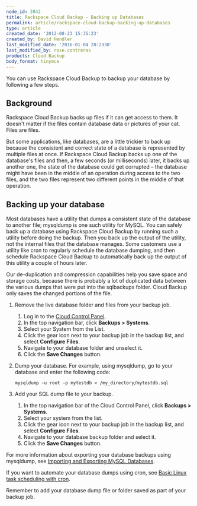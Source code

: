 ```yaml
---
node_id: 2042
title: Rackspace Cloud Backup - Backing up Databases
permalink: article/rackspace-cloud-backup-backing-up-databases
type: article
created_date: '2012-08-23 15:35:23'
created_by: David Hendler
last_modified_date: '2016-01-04 20:2330'
last_modified_by: rose.contreras
products: Cloud Backup
body_format: tinymce
---
```


You can use Rackspace Cloud Backup to backup your database by following
a few steps.

Background
----------

Rackspace Cloud Backup backs up files if it can get access to them. It
doesn't matter if the files contain database data or pictures of your
cat. Files are files.

But some applications, like databases, are a little trickier to back up
because the consistent and correct state of a database is represented by
multiple files at once. If Rackspace Cloud Backup backs up one of the
database's files and then, a few seconds (or milliseconds) later, it
backs up another one, the state of the database could get corrupted &ndash;
the database might have been in the middle of an operation during access
to the two files, and the two files represent two different points in
the middle of that operation.

Backing up your database
------------------------

Most databases have a utility that dumps a consistent state of the
database to another file; mysqldump is one such utility for MySQL. You
can safely back up a database using Rackspace Cloud Backup by running
such a utility before doing the backup. Then you back up the output of
the utility, not the internal files that the database manages. Some
customers use a utility like cron to regularly schedule the database
dumping, and then schedule Rackspace Cloud Backup to automatically back
up the output of this utility a couple of hours later.

Our de-duplication and compression capabilities help you save space and
storage costs, because there is probably a lot of duplicated data
between the various dumps that were put into the sqlbackups folder.
Cloud Backup only saves the changed portions of the file.

1.  Remove the live database folder and files from your backup job.
    1.  Log in to the [Cloud Control
        Panel](https://mycloud.rackspace.com).
    2.  In the top navigation bar, click **Backups \> Systems**.
    3.  Select your System from the List.
    4.  Click the gear icon next to your backup job in the backup list,
        and select **Configure Files**.
    5.  Navigate to your database folder and unselect it.
    6.  Click the **Save Changes** button.

2.  Dump your database. For example, using mysqldump, go to your
    database and enter the following code:

        mysqldump -u root -p mytestdb > /my_directory/mytestdb.sql
            

3.  Add your SQL dump file to your backup.
    1.  In the top navigation bar of the Cloud Control Panel, click
        **Backups \> Systems**.
    2.  Select your system from the list.
    3.  Click the gear icon next to your backup job in the backup list,
        and select **Configure Files**.
    4.  Navigate to your database backup folder and select it.
    5.  Click the **Save Changes** button.

For more information about exporting your database backups using
mysqldump, see [Importing and Exporting MySQL
Databases](http://www.rackspace.com/knowledge_center/article/mysql-importing-and-exporting-mysql-databases).

If you want to automate your database dumps using cron, see [Basic Linux
task scheduling with
cron](http://www.rackspace.com/knowledge_center/article/basic-linux-task-scheduling-with-cron).

Remember to add your database dump file or folder saved as part of your
backup job.

